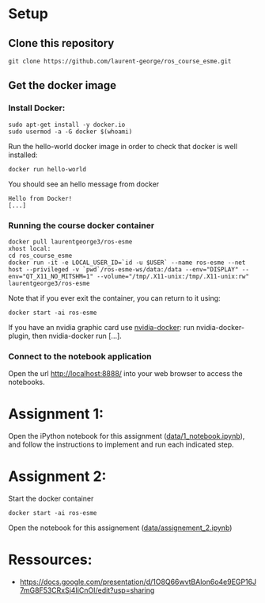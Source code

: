 # Setup
## Clone this repository

    git clone https://github.com/laurent-george/ros_course_esme.git

## Get the docker image

### Install Docker:

    sudo apt-get install -y docker.io
    sudo usermod -a -G docker $(whoami)

Run the hello-world docker image in order to check that docker is well installed:

    docker run hello-world

You should see an hello message from docker

```
Hello from Docker!
[...]
```

### Running the course docker container


    docker pull laurentgeorge3/ros-esme
    xhost local:
    cd ros_course_esme
    docker run -it -e LOCAL_USER_ID=`id -u $USER` --name ros-esme --net host --privileged -v `pwd`/ros-esme-ws/data:/data --env="DISPLAY" --env="QT_X11_NO_MITSHM=1" --volume="/tmp/.X11-unix:/tmp/.X11-unix:rw" laurentgeorge3/ros-esme


Note that if you ever exit the container, you can return to it using:

    docker start -ai ros-esme

If you have an nvidia graphic card use [nvidia-docker](https://github.com/NVIDIA/nvidia-docker): run nvidia-docker-plugin, then nvidia-docker run [...].
   

### Connect to the notebook application

   Open the url [http://localhost:8888/](http://localhost:8888/) into your web browser to access the notebooks.


# Assignment 1:

Open the iPython notebook for this assignment ([data/1_notebook.ipynb](./tp_1.ipynb)), and follow the instructions to implement and run each indicated step. 


# Assignment 2:

Start the docker container

    docker start -ai ros-esme
    
Open the notebook for this assignement ([data/assignement_2.ipynb](./ros-esme-ws/data/nb_assignement_2.ipynb))

# Ressources:

- https://docs.google.com/presentation/d/1O8Q66wvtBAlon6o4e9EGP16J7mG8F53CRxSj4IiCnOI/edit?usp=sharing
